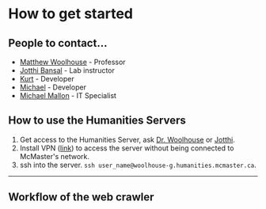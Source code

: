 # How to get started

## People to contact...
* [Matthew Woolhouse](woolhouse@mcmaster.ca) - Professor
* [Jotthi Bansal](bansalj@mcmaster.ca) - Lab instructor
* [Kurt](kurtbradd@gmail.com) - Developer
* [Michael](baronemda@gmail.com) - Developer
* [Michael Mallon](mallonm@mcmaster.ca) - IT Specialist

## How to use the Humanities Servers
1. Get access to the Humanities Server, ask [Dr. Woolhouse](woolhouse@mcmaster.ca) or [Jotthi](bansalj@mcmaster.ca).
2. Install VPN ([link](http://www.mcmaster.ca/uts/network/vpn/)) to access the server without being connected to McMaster's network.
3. ssh into the server. `ssh user_name@woolhouse-g.humanities.mcmaster.ca`.
---
## Workflow of the web crawler
